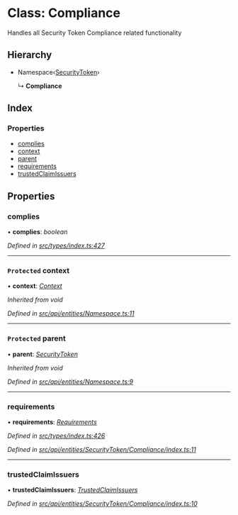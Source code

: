 # Class: Compliance

Handles all Security Token Compliance related functionality

## Hierarchy

* Namespace‹[SecurityToken](securitytoken.md)›

  ↳ **Compliance**

## Index

### Properties

* [complies](compliance.md#complies)
* [context](compliance.md#protected-context)
* [parent](compliance.md#protected-parent)
* [requirements](compliance.md#requirements)
* [trustedClaimIssuers](compliance.md#trustedclaimissuers)

## Properties

###  complies

• **complies**: *boolean*

*Defined in [src/types/index.ts:427](https://github.com/PolymathNetwork/polymesh-sdk/blob/a0872cf4/src/types/index.ts#L427)*

___

### `Protected` context

• **context**: *[Context](context.md)*

*Inherited from void*

*Defined in [src/api/entities/Namespace.ts:11](https://github.com/PolymathNetwork/polymesh-sdk/blob/a0872cf4/src/api/entities/Namespace.ts#L11)*

___

### `Protected` parent

• **parent**: *[SecurityToken](securitytoken.md)*

*Inherited from void*

*Defined in [src/api/entities/Namespace.ts:9](https://github.com/PolymathNetwork/polymesh-sdk/blob/a0872cf4/src/api/entities/Namespace.ts#L9)*

___

###  requirements

• **requirements**: *[Requirements](requirements.md)*

*Defined in [src/types/index.ts:426](https://github.com/PolymathNetwork/polymesh-sdk/blob/a0872cf4/src/types/index.ts#L426)*

*Defined in [src/api/entities/SecurityToken/Compliance/index.ts:11](https://github.com/PolymathNetwork/polymesh-sdk/blob/a0872cf4/src/api/entities/SecurityToken/Compliance/index.ts#L11)*

___

###  trustedClaimIssuers

• **trustedClaimIssuers**: *[TrustedClaimIssuers](trustedclaimissuers.md)*

*Defined in [src/api/entities/SecurityToken/Compliance/index.ts:10](https://github.com/PolymathNetwork/polymesh-sdk/blob/a0872cf4/src/api/entities/SecurityToken/Compliance/index.ts#L10)*
